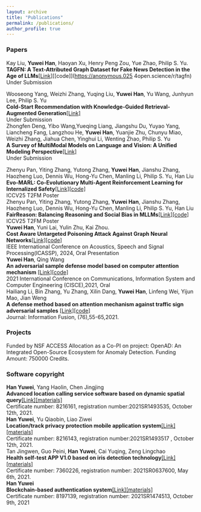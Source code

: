 ```yaml
---
layout: archive
title: "Publications"
permalink: /publications/
author_profile: true
---
```


### Papers
Kay Liu, **Yuwei Han**, Haoyan Xu, Henry Peng Zou, Yue Zhao, Philip S. Yu. <br> 
  **TAGFN: A Text-Attributed Graph Dataset for Fake News Detection in the Age of LLMs**[[Link]](https://github.com/judy12345/Yuwei.github.io/blob/master/files/Cost_Aware__ICASSP___full_.pdf)[[code]](https://anonymous.025
4open.science/r/tagfn)<br>
  Under Submission <br>

Wooseong Yang, Weizhi Zhang, Yuqing Liu, **Yuwei Han**, Yu Wang, Junhyun Lee, Philip S. Yu <br> 
  **Cold-Start Recommendation with Knowledge-Guided Retrieval-Augmented Generation**[[Link]](https://scholar.google.com/citations?view_op=view_citation&hl=en&user=CxRMv4AAAAAJ&citation_for_view=CxRMv4AAAAAJ:RYcK_YlVTxYC)<br>
  Under Submission <br>
Zhongfen Deng, Yibo Wang,Yueqing Liang, Jiangshu Du, Yuyao Yang, Liancheng Fang, Langzhou He, **Yuwei Han**, Yuanjie Zhu, Chunyu Miao, Weizhi Zhang, Jiahua Chen, Yinghui Li, Wenting Zhao, Philip S. Yu <br> 
  **A Survey of MultiModal Models on Language and Vision: A Unified Modeling
Perspective**[[Link]](https://scholar.google.com/citations?view_op=view_citation&hl=en&user=CxRMv4AAAAAJ&citation_for_view=CxRMv4AAAAAJ:RYcK_YlVTxYC)<br>
  Under Submission <br>

Zhenyu Pan, Yiting Zhang, Yutong Zhang, **Yuwei Han**, Jianshu Zhang, Haozheng Luo, Dennis Wu, Hong-Yu Chen, Manling Li, Philip S. Yu, Han Liu  <br> 
  **Evo-MARL: Co-Evolutionary Multi-Agent Reinforcement Learning for Internalized Safety**[[Link]](https://scholar.google.com.hk/citations?view_op=view_citation&hl=zh-CN&user=CxRMv4AAAAAJ&citation_for_view=CxRMv4AAAAAJ:dfsIfKJdRG4C)[[code]](https://github.com/judy12345/cost-aware-attack/tree/main)<br>
  ICCV25 T2FM Poster <br>
Zhenyu Pan, Yiting Zhang, Yutong Zhang, **Yuwei Han**, Jianshu Zhang, Haozheng Luo, Dennis Wu, Hong-Yu Chen, Manling Li, Philip S. Yu, Han Liu  <br> 
  **FairReason: Balancing Reasoning and Social Bias in MLLMs**[[Link]](https://scholar.google.com.hk/citations?view_op=view_citation&hl=zh-CN&user=CxRMv4AAAAAJ&citation_for_view=CxRMv4AAAAAJ:dfsIfKJdRG4C)[[code]](https://github.com/judy12345/cost-aware-attack/tree/main)<br>
  ICCV25 T2FM Poster <br>
 **Yuwei Han**, Yuni Lai, Yulin Zhu, Kai Zhou. <br> 
  **Cost Aware Untargeted Poisoning Attack Against Graph Neural Networks**[[Link]](https://github.com/judy12345/Yuwei.github.io/blob/master/files/Cost_Aware__ICASSP___full_.pdf)[[code]](https://github.com/judy12345/cost-aware-attack/tree/main)<br>
  IEEE International Conference on Acoustics, Speech and Signal Processing(ICASSP), 2024, Oral Presentation <br>
**Yuwei Han**, Qing Wang <br>
  **An adversarial sample defense model based on computer attention mechanism** [[Link]](https://ieeexplore.ieee.org/abstract/document/9446015)[[code]](https://github.com/judy12345/ad-sample) <br>
  2021 International Conference on Communications, Information System and Computer Engineering (CISCE),2021, Oral<br>
  Hailiang Li, Bin Zhang, Yu Zhang, Xilin Dang, **Yuwei Han**, Linfeng Wei, Yijun Mao, Jian Weng <br>
  **A defense method based on attention mechanism against traffic sign adversarial samples**  [[Link]](https://www.sciencedirect.com/science/article/pii/S1566253521001056)[[code]](https://github.com/judy12345/ad-sample) <br>
  Journal: Information Fusion, (76),55-65,2021.
### Projects
Funded by NSF ACCESS Allocation as a Co-PI on project: OpenAD: An Integrated Open-Source Ecosystem for Anomaly Detection. Funding Amount: 750000 Credits.
### Software copyright

**Han Yuwei**, Yang Haolin, Chen Jingjing<br> 
**Advanced location calling service software based on dynamic spatial query**[[Link]](https://github.com/judy12345/Yuwei.github.io/blob/master/files/%E5%BC%A0-----%E9%9F%A9%E9%9B%A8%E8%96%87%EF%BC%9B%E6%9D%A8%E6%98%8A%E9%9C%96%EF%BC%9B%E9%99%88%E6%99%B6%E6%99%B6(1)_1.jpg)[[materials]](https://github.com/judy12345/Yuwei.github.io/tree/master/files/1)<br>
Certificate number: 8216161, registration number:2021SR1493535, October 12th, 2021.<br>
 **Han Yuwei**, Yu Qiaobin, Liao Ziwei<br>
 **Location/track privacy protection mobile application system**[[Link]](https://github.com/judy12345/Yuwei.github.io/blob/master/files/img-X28182852_1.jpg)[[materials]](https://github.com/judy12345/Yuwei.github.io/tree/master/files/2) <br>
 Certificate number: 8216143, registration number:2021SR1493517 , October 12th, 2021.<br>
Tan Jingwen, Guo Peini, **Han Yuwei**, Cai Yuqing, Zeng Lingchao<br>
**Health self-test APP V1.0 based on iris detection technology**[[Link]](https://ieeexplore.ieee.org/abstract/document/9446015)[[materials]](https://github.com/judy12345/Yuwei.github.io/blob/master/files/%E8%BD%AF%E8%91%97.jpg)<br>
Certificate number: 7360226, registration number: 2021SR0637600, May 6th, 2021.<br>
**Han Yuwei**<br>
**Blockchain-based authentication system**[[Link]](https://github.com/judy12345/Yuwei.github.io/blob/master/files/%E5%BC%A0-----%E9%9F%A9%E9%9B%A8%E8%96%87(2)_1.jpg)[[materials]](https://github.com/judy12345/Yuwei.github.io/tree/master/files/3)<br>
Certificate number: 8197139, registration number: 2021SR1474513, October 9th, 2021<br>

<!--
{% if author.googlescholar %}
  You can also find my articles on <u><a href="{{author.googlescholar}}">my Google Scholar profile</a>.</u>
{% endif %}

{% include base_path %}

{% for post in site.publications reversed %}
  {% include archive-single.html %}
{% endfor %}
-->
